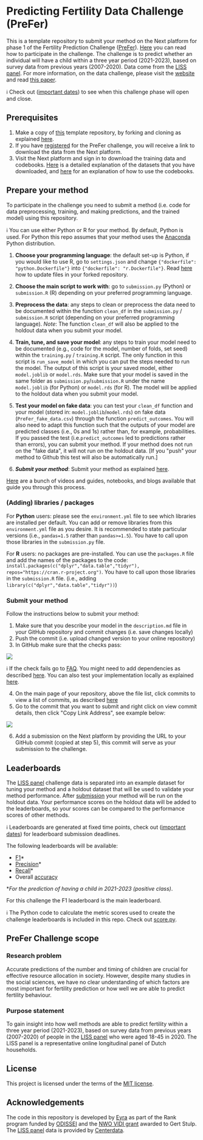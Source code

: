 # Predicting Fertility Data Challenge (PreFer)

This is a template repository to submit your method on the Next platform for phase 1 of the Fertility Prediction Challenge ([PreFer](https://preferdatachallenge.nl)). [Here](https://preferdatachallenge.nl/#how-to-participate) you can read how to participate in the challenge. The challenge is to predict whether an individual will have a child within a three year period (2021-2023), based on survey data from previous years (2007-2020). Data come from the [LISS panel](https://www.centerdata.nl/en/liss-panel). For more information, on the data challenge, please visit the [website](https://preferdatachallenge.nl) and read [this paper](https://arxiv.org/abs/2402.00705).

ℹ️ Check out ([important dates](https://preferdatachallenge.nl/#important-dates)) to see when this challenge phase will open and close.

## Prerequisites

1. Make a copy of [this](https://github.com/eyra/fertility-prediction-challenge) template repository, by forking and cloning as explained [here](https://github.com/eyra/fertility-prediction-challenge/wiki#how-to-fork-and-clone-this-repository).
2. If you have [registered](https://preferdatachallenge.nl/details/overview/3application.html) for the PreFer challenge, you will receive a link to download the data from the Next platform.
3. Visit the Next platform and sign in to download the training data and codebooks. [Here](https://preferdatachallenge.nl/posts/posts/2024-03-20-prefer-datasets.html) is a detailed explanation of the datasets that you have downloaded, and [here](https://preferdatachallenge.nl/posts/posts/2024-03-21-prefer-codebooks.html) for an explanation of how to use the codebooks. 

## Prepare your method

To participate in the challenge you need to submit a method (i.e. code for data preprocessing, training, and making predictions, and the trained model) using this repository. 

ℹ️ You can use either Python or R for your method. By default, Python is used. For Python this repo assumes that your method uses the [Anaconda](https://docs.conda.io/projects/conda/en/stable/user-guide/install/index.html) Python distribution.

1. **Choose your programming language**: the default set-up is Python, if you would like to use R, go to ```settings.json``` and change ```{"dockerfile": "python.Dockerfile"}``` into ```{"dockerfile": "r.Dockerfile"}```. Read [here](https://github.com/eyra/fertility-prediction-challenge/wiki#how-to-update-files-in-your-forked-repository) how to update files in your forked repository. 

2. **Choose the main script to work with**: go to ```submission.py``` (Python) or ```submission.R``` (R) depending on your preferred programming language. 

3. **Preprocess the data**: any steps to clean or preprocess the data need to be documented within the function ```clean_df``` in the `submission.py` / `submission.R` script (depending on your preferred programming language). *Note*: The function ```clean_df``` will also be applied to the holdout data when you submit your model. 

4. **Train, tune, and save your model**: any steps to train your model need to be documented (e.g., code for the model, number of folds, set seed) within the  `training.py` / `training.R` script. The only function in this script is `run_save_model` in which you can put the steps needed to run the model. The output of this script is your saved model, either ```model.joblib``` or  ```model.rds```. Make sure that your model is saved in the same folder as `submission.py`/`submission.R` under the name `model.joblib` (for Python) or `model.rds` (for R). The model will be applied to the holdout data when you submit your model. 

5. **Test your model on fake data**: you can test your ```clean_df``` function and your model (stored in:  ```model.joblib```/```model.rds```) on fake data (`PreFer_fake_data.csv`) through the function ```predict_outcomes```. You will also need to adapt this function such that the outputs of your model are predicted classes (i.e., 0s and 1s) rather than, for example, probabilities. If you passed the test (i.e.```predict_outcomes``` led to predictions rather than errors), you can submit your method. If your method does not run on the "fake data", it will not run on the holdout data. [If you "push" your method to Github this test will also be automatically run.] 

6. ***Submit your method***: Submit your method as explained [here](https://github.com/eyra/fertility-prediction-challenge/tree/master#submit-your-method).
  
[Here](https://preferdatachallenge/posts) are a bunch of videos and guides, notebooks, and blogs available that guide you through this process. 

### (Adding) libraries / packages
For **Python** users: please see the ```environment.yml``` file to see which libraries are installed per default. You can add or remove libraries from this ```environment.yml``` file as you desire. It is recommended to state particular versions (i.e., `pandas=1.5` rather than `pandas>=1.5`). You have to call upon those libraries in the `submission.py` file.

For **R** users: no packages are pre-installed. You can use the ```packages.R``` file and add the names of the packages to the code: ```install.packages(c("dplyr","data.table","tidyr"), repos="https://cran.r-project.org")```. You have to call upon those libraries in the `submission.R` file. (i.e., adding ```library(c("dplyr","data.table","tidyr"))```)


### Submit your method

Follow the instructions below to submit your method:

1. Make sure that you describe your model in the `description.md` file in your GitHub repository and commit changes (i.e. save changes locally)
2. Push the commit (i.e. upload changed version to your online repository)
3. In GitHub make sure that the checks pass:

![](https://github.com/eyra/fertility-prediction-challenge/blob/master/images/Checks%20passed.png)

ℹ️ If the check fails go to [FAQ](https://github.com/eyra/fertility-prediction-challenge/wiki#frequently-asked-questions). You might need to add dependencies as described [here](https://github.com/eyra/fertility-prediction-challenge/wiki#how-to-add-dependencies). You can also test your implementation locally as explained [here](https://github.com/eyra/fertility-prediction-challenge/wiki#how-to-test-your-implementation).

4. On the main page of your repository, above the file list, click commits to view a list of commits, as described [here](https://docs.github.com/en/pull-requests/committing-changes-to-your-project/creating-and-editing-commits/about-commits#about-commit-branches-and-tag-labels)
5. Go to the commit that you want to submit and right click on view commit details, then click "Copy Link Address", see example below:

![](https://github.com/eyra/fertility-prediction-challenge/blob/master/images/Copy%20link%20to%20commit.png)

6. Add a submission on the Next platform by providing the URL to your GitHub commit (copied at step 5), this commit will serve as your submission to the challenge.

## Leaderboards

The [LISS panel](https://www.centerdata.nl/en/liss-panel) challenge data is separated into an example dataset for tuning your method and a holdout dataset that will be used to validate your method performance. After [submission](https://github.com/eyra/fertility-prediction-challenge/tree/master#how-to-submit-your-method) your method will be run on the holdout data. Your performance scores on the holdout data will be added to the leaderboards, so your scores can be compared to the performance scores of other methods.

ℹ️ Leaderboards are generated at fixed time points, check out ([important dates](https://preferdatachallenge.nl/#important-dates)) for leaderboard submission deadlines. 


The following leaderboards will be available:

- [F1](https://www.educative.io/answers/what-is-the-f1-score)\*
- [Precision](https://developers.google.com/machine-learning/crash-course/classification/precision-and-recall)\*
- [Recall](https://developers.google.com/machine-learning/crash-course/classification/precision-and-recall)\*
- Overall [accuracy](https://developers.google.com/machine-learning/crash-course/classification/accuracy)

\*_For the prediction of having a child in 2021-2023 (positive class)_.

For this challenge the F1 leaderboard is the main leaderboard.

ℹ️ The Python code to calculate the metric scores used to create the challenge leaderboards is included in this repo. Check out [score.py](https://github.com/eyra/fertility-prediction-challenge/blob/master/score.py).

## PreFer Challenge scope

### Research problem
Accurate predictions of the number and timing of children are crucial for effective resource allocation in society. However, despite many studies in the social sciences, we have no clear understanding of which factors are most important for fertility prediction or how well we are able to predict fertility behaviour.

### Purpose statement
To gain insight into how well methods are able to predict fertility within a three year period (2021-2023), based on survey data from previous years (2007-2020) of people in the [LISS panel](https://www.centerdata.nl/en/liss-panel) who were aged 18-45 in 2020. The LISS panel is a representative online longitudinal panel of Dutch households.

## License

This project is licensed under the terms of the [MIT license](https://github.com/eyra/fertility-prediction-challenge/blob/master/LICENSE).

## Acknowledgements

The code in this repository is developed by [Eyra](https://eyra.co/) as part of the Rank program funded by [ODISSEI](https://odissei-data.nl/en/) and the [NWO VIDI grant](https://www.rug.nl/gmw/news/210714-vidi-gert-stulp?lang=en) awarded to Gert Stulp. The [LISS panel](https://www.centerdata.nl/en/liss-panel) data is provided by [Centerdata](https://www.centerdata.nl/).

